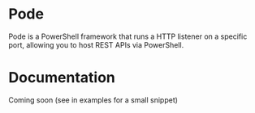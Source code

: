 # Pode

Pode is a PowerShell framework that runs a HTTP listener on a specific port, allowing you to host REST APIs via PowerShell.

# Documentation

Coming soon (see in examples for a small snippet)